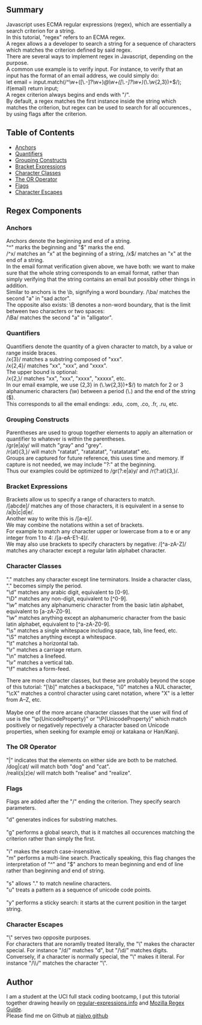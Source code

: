 ## Summary

Javascript uses ECMA regular expressions (regex), which are essentially a search criterion for a string.<br>
In this tutorial, "regex" refers to an ECMA regex.<br>
A regex allows a a developer to search a string for a sequence of characters which matches the criterion defined by said regex.<br> 
There are several ways to implement regex in Javascript, depending on the purpose.<br>
A common use example is to verify input. For instance, to verify that an input has the format of  an email address, we could simply do: <br>
let email = input.match(/^\w+([\\.-]?\w+)*@\w+([\\.-]?\w+)*(\\.\w{2,3})+$/);<br>
if(email) return input;<br>
A regex criterion always begins and ends with "/".<br>
By default, a regex matches the first instance inside the string which matches the criterion, but regex can be used to search for all occurences., by using flags after the criterion.<br>

## Table of Contents

- [Anchors](#anchors)
- [Quantifiers](#quantifiers)
- [Grouping Constructs](#grouping-constructs)
- [Bracket Expressions](#bracket-expressions)
- [Character Classes](#character-classes)
- [The OR Operator](#the-or-operator)
- [Flags](#flags)
- [Character Escapes](#character-escapes)

## Regex Components

### Anchors

Anchors denote the beginning and end of a string.<br>
"^" marks the beginning and "\$" marks the end.<br>
/^x/ matches an "x" at the beginning of a string, /x$/ matches an "x" at the end of a string.<br>
In the email format verification given above, we have both: we want to make sure that the whole string corresponds to an email format, rather than simply verifying that the string contains an email but possibly other things in addition.<br>
Similar to anchors is the \b, signifying a word boundary. /\ba/ matches the second "a" in "sad actor".<br>
The opposite also exists: \B denotes a non-word boundary, that is the limit between two characters or two spaces:<br>
/\Ba/ matches the second "a" in "alligator".<br>

### Quantifiers

Quantifiers denote the quantity of a given character to match, by a value or range inside braces.<br>
/x{3}/ matches a substring composed of "xxx".<br>
/x{2,4}/ matches "xx", "xxx", and "xxxx".<br>
The upper bound is optional:<br>
/x{2,}/ matches "xx", "xxx", "xxxx", "xxxxx", etc.<br>
In our email example, we use {2,3} in (\\.\w{2,3})+$/) to match for 2 or 3 alphanumeric characters (\\w) between a period (\\.) and the end of the string (\$).<br>
This corresponds to all the email endings: .edu, .com, .co, .fr, .ru, etc.<br>



### Grouping Constructs
Parentheses are used to group together elements to apply an alternation or quantifier to whatever is within the parentheses.<br>
/gr(e|a)y/ will match "gray" and "grey".<br>
/r(at){3,}/ will match "ratatat", "ratatatat", "ratatatatat" etc.<br>
Groups are captured for future reference, this uses time and memory. If capture is not needed, we may include "?:" at the beginning.<br>
Thus our examples could be optimized to /gr(?:e|a)y/ and /r(?:at){3,}/.

### Bracket Expressions

Brackets allow us to specify a range of characters to match.<br>
/[abcde]/ matches any of those characters, it is equivalent in a sense to /a|b|c|d|e/.<br>
Another way to write this is /[a-e]/.<br>
We may combine the notations within a set of brackets.<br>
For example to match any character upper or lowercase from a to e or any integer from 1 to 4: /[a-eA-E1-4]/.<br>
We may also use brackets to specify characters by negative: /[^a-zA-Z]/ matches any character except a regular latin alphabet character.<br>

### Character Classes

"." matches any character except line terminators. Inside a character class, "." becomes simply the period.<br>
"\d" matches any arabic digit, equivalent to [0-9].<br>
"\D" matches any non-digit, equivalent to [^0-9].<br>
"\w" matches any alphanumeric character from the basic latin alphabet, equivalent to [a-zA-Z0-9].<br>
"\w" matches anything except an alphanumeric character from the basic latin alphabet, equivalent to [^a-zA-Z0-9].<br>
"\s" matches a single whitespace including space, tab, line feed, etc.<br>
"\S" matches anything except a whitespace.<br>
"\t" matches a horizontal tab.<br>
"\r" matches a carriage return.<br>
"\n" matches a linefeed.<br>
"\v" matches a vertical tab.<br>
"\f" matches a form-feed.<br>

There are more character classes, but these are probably beyond the scope of this tutorial:
"[\b]" matches a backspace, "\0"  matches a NUL character, "\cX" matches a control character using caret notation, where "X" is a letter from A–Z, etc.<br><br>
Maybe one of the more arcane character classes that the user will find of use is the "\p{UnicodeProperty}" or "\P{UnicodeProperty}" which match positively or negatively repectively a character based on Unicode properties, when seeking for example emoji or katakana or Han/Kanji.


### The OR Operator
"|" indicates that the elements on either side are both to be matched.<br>
/dog|cat/ will match both "dog" and "cat".<br>
/reali(s|z)e/ will match both "realise" and "realize".<br>

### Flags


Flags are added after the "/" ending the criterion. They specify search parameters.<br>

"d" 	generates indices for substring matches.<br> 	
"g" 	performs a global search, that is it matches all occurences matching the criterion rather than simply the first.<br>	
"i" 	makes the search case-insensitive.<br>
"m" 	performs a multi-line search. Practically speaking, this flag changes the interpretation of "^" and "$" anchors to mean beginning and end of line rather than beginning and end of string.<br>	
"s" 	allows "." to match newline characters.<br> 
"u" 	treats a pattern as a sequence of unicode code points.<br> 	
"y" 	performs a sticky search: it starts at the current position in the target string.<br>

### Character Escapes
"\\" serves two opposite purposes.<br>
For characters that are noramlly treated literally, the "\\" makes the character special. For instance "/d/" matches "d", but "/\d/" matches digits.<br>
Conversely, if a character is normally special, the "\\" makes it literal. For instance "/\\\\/" matches the character "\\".

## Author

I am a student at the UCI full stack coding bootcamp, I put this tutorial together drawing heavily on 
<a href='https://www.regular-expressions.info/tutorial.html'>regular-expressions.info</a> and 
<a href='https://developer.mozilla.org/en-US/docs/Web/JavaScript/Guide/Regular_Expressions'>Mozilla Regex Guide</a>.<br>
Please find me on Github at <a href='https://github.com/nialvo'>nialvo github</a>
